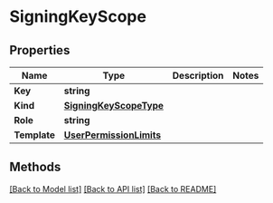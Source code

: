 # SigningKeyScope

## Properties

Name | Type | Description | Notes
------------ | ------------- | ------------- | -------------
**Key** | **string** |  | 
**Kind** | [**SigningKeyScopeType**](SigningKeyScopeType.md) |  | 
**Role** | **string** |  | 
**Template** | [**UserPermissionLimits**](UserPermissionLimits.md) |  | 

## Methods


[[Back to Model list]](../README.md#documentation-for-models) [[Back to API list]](../README.md#documentation-for-api-endpoints) [[Back to README]](../README.md)


